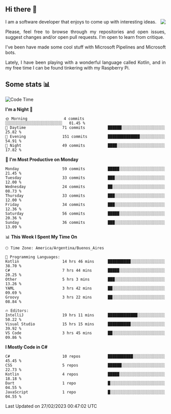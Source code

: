 ## Hi there :slightly_smiling_face:

<img src="https://github-readme-stats.vercel.app/api?username=victorgrycuk&show_icons=true&count_private=true&title_color=F7941E&icon_color=F7941E" align="right">

<p align="justify">
I am a software developer that enjoys to come up with interesting ideas.
<p/>

<p align= "justify">
Please, feel free to browse through my repositories and open issues, suggest changes and/or open pull requests. I'm open to learn from critique.
<p/>


<p align= "justify">
I've been have made some cool stuff with Microsoft Pipelines and Microsoft bots.
<p/>

<p align= "justify">
Lately, I have been playing with a wonderful language called Kotlin, and in my free time I can be found tinkering with my Raspberry Pi.
<p/>

## Some stats :bar_chart:
<!--START_SECTION:waka-->
![Code Time](http://img.shields.io/badge/Code%20Time-1%2C435%20hrs%203%20mins-blue)

**I'm a Night 🦉** 

```text
🌞 Morning                4 commits           ░░░░░░░░░░░░░░░░░░░░░░░░░   01.45 % 
🌆 Daytime                71 commits          ██████░░░░░░░░░░░░░░░░░░░   25.82 % 
🌃 Evening                151 commits         ██████████████░░░░░░░░░░░   54.91 % 
🌙 Night                  49 commits          ████░░░░░░░░░░░░░░░░░░░░░   17.82 % 
```
📅 **I'm Most Productive on Monday** 

```text
Monday                   59 commits          █████░░░░░░░░░░░░░░░░░░░░   21.45 % 
Tuesday                  33 commits          ███░░░░░░░░░░░░░░░░░░░░░░   12.00 % 
Wednesday                24 commits          ██░░░░░░░░░░░░░░░░░░░░░░░   08.73 % 
Thursday                 33 commits          ███░░░░░░░░░░░░░░░░░░░░░░   12.00 % 
Friday                   34 commits          ███░░░░░░░░░░░░░░░░░░░░░░   12.36 % 
Saturday                 56 commits          █████░░░░░░░░░░░░░░░░░░░░   20.36 % 
Sunday                   36 commits          ███░░░░░░░░░░░░░░░░░░░░░░   13.09 % 
```


📊 **This Week I Spent My Time On** 

```text
🕑︎ Time Zone: America/Argentina/Buenos_Aires

💬 Programming Languages: 
Kotlin                   14 hrs 46 mins      ██████████░░░░░░░░░░░░░░░   38.70 % 
C#                       7 hrs 44 mins       █████░░░░░░░░░░░░░░░░░░░░   20.25 % 
Other                    5 hrs 3 mins        ███░░░░░░░░░░░░░░░░░░░░░░   13.26 % 
YAML                     3 hrs 42 mins       ██░░░░░░░░░░░░░░░░░░░░░░░   09.69 % 
Groovy                   3 hrs 22 mins       ██░░░░░░░░░░░░░░░░░░░░░░░   08.84 % 

🔥 Editors: 
IntelliJ                 19 hrs 11 mins      █████████████░░░░░░░░░░░░   50.22 % 
Visual Studio            15 hrs 15 mins      ██████████░░░░░░░░░░░░░░░   39.92 % 
VS Code                  3 hrs 45 mins       ██░░░░░░░░░░░░░░░░░░░░░░░   09.86 % 
```

**I Mostly Code in C#** 

```text
C#                       10 repos            ███████████░░░░░░░░░░░░░░   45.45 % 
CSS                      5 repos             ██████░░░░░░░░░░░░░░░░░░░   22.73 % 
Kotlin                   4 repos             █████░░░░░░░░░░░░░░░░░░░░   18.18 % 
Dart                     1 repo              █░░░░░░░░░░░░░░░░░░░░░░░░   04.55 % 
JavaScript               1 repo              █░░░░░░░░░░░░░░░░░░░░░░░░   04.55 % 
```




 Last Updated on 27/02/2023 00:47:02 UTC
<!--END_SECTION:waka-->
